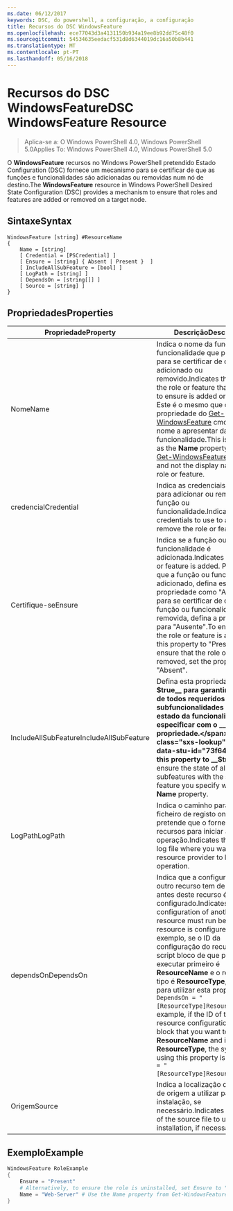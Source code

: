 ```yaml
---
ms.date: 06/12/2017
keywords: DSC, do powershell, a configuração, a configuração
title: Recursos do DSC WindowsFeature
ms.openlocfilehash: ece77043d3a4131150b934a19ee8b92dd75c48f0
ms.sourcegitcommit: 54534635eedacf531d8d6344019dc16a50b8b441
ms.translationtype: MT
ms.contentlocale: pt-PT
ms.lasthandoff: 05/16/2018
---
```

# <a name="dsc-windowsfeature-resource"></a><span data-ttu-id="73f64-103">Recursos do DSC WindowsFeature</span><span class="sxs-lookup"><span data-stu-id="73f64-103">DSC WindowsFeature Resource</span></span>

> <span data-ttu-id="73f64-104">Aplica-se a: O Windows PowerShell 4.0, Windows PowerShell 5.0</span><span class="sxs-lookup"><span data-stu-id="73f64-104">Applies To: Windows PowerShell 4.0, Windows PowerShell 5.0</span></span>

<span data-ttu-id="73f64-105">O **WindowsFeature** recursos no Windows PowerShell pretendido Estado Configuration (DSC) fornece um mecanismo para se certificar de que as funções e funcionalidades são adicionadas ou removidas num nó de destino.</span><span class="sxs-lookup"><span data-stu-id="73f64-105">The **WindowsFeature** resource in Windows PowerShell Desired State Configuration (DSC) provides a mechanism to ensure that roles and features are added or removed on a target node.</span></span>

## <a name="syntax"></a><span data-ttu-id="73f64-106">Sintaxe</span><span class="sxs-lookup"><span data-stu-id="73f64-106">Syntax</span></span>

```
WindowsFeature [string] #ResourceName
{
    Name = [string]
    [ Credential = [PSCredential] ]
    [ Ensure = [string] { Absent | Present }  ]
    [ IncludeAllSubFeature = [bool] ]
    [ LogPath = [string] ]
    [ DependsOn = [string[]] ]
    [ Source = [string] ]
}
```

## <a name="properties"></a><span data-ttu-id="73f64-107">Propriedades</span><span class="sxs-lookup"><span data-stu-id="73f64-107">Properties</span></span>

|  <span data-ttu-id="73f64-108">Propriedade</span><span class="sxs-lookup"><span data-stu-id="73f64-108">Property</span></span>  |  <span data-ttu-id="73f64-109">Descrição</span><span class="sxs-lookup"><span data-stu-id="73f64-109">Description</span></span>   |
|---|---|
| <span data-ttu-id="73f64-110">Nome</span><span class="sxs-lookup"><span data-stu-id="73f64-110">Name</span></span>| <span data-ttu-id="73f64-111">Indica o nome da função ou funcionalidade que pretende para se certificar de que é adicionado ou removido.</span><span class="sxs-lookup"><span data-stu-id="73f64-111">Indicates the name of the role or feature that you want to ensure is added or removed.</span></span> <span data-ttu-id="73f64-112">Este é o mesmo que o __nome__ propriedade do [Get-WindowsFeature](/powershell/module/servermanager/Get-WindowsFeature) cmdlet e não o nome a apresentar da função ou funcionalidade.</span><span class="sxs-lookup"><span data-stu-id="73f64-112">This is the same as the __Name__ property from the [Get-WindowsFeature](/powershell/module/servermanager/Get-WindowsFeature) cmdlet, and not the display name of the role or feature.</span></span>|
| <span data-ttu-id="73f64-113">credencial</span><span class="sxs-lookup"><span data-stu-id="73f64-113">Credential</span></span>| <span data-ttu-id="73f64-114">Indica as credenciais a utilizar para adicionar ou remover a função ou funcionalidade.</span><span class="sxs-lookup"><span data-stu-id="73f64-114">Indicates the credentials to use to add or remove the role or feature.</span></span>|
| <span data-ttu-id="73f64-115">Certifique-se</span><span class="sxs-lookup"><span data-stu-id="73f64-115">Ensure</span></span>| <span data-ttu-id="73f64-116">Indica se a função ou funcionalidade é adicionada.</span><span class="sxs-lookup"><span data-stu-id="73f64-116">Indicates if the role or feature is added.</span></span> <span data-ttu-id="73f64-117">Para garantir que a função ou funcionalidade adicionado, defina esta propriedade como "Apresente" para se certificar de que a função ou funcionalidade for removida, defina a propriedade para "Ausente".</span><span class="sxs-lookup"><span data-stu-id="73f64-117">To ensure that the role or feature is added, set this property to "Present" To ensure that the role or feature is removed, set the property to "Absent".</span></span>|
| <span data-ttu-id="73f64-118">IncludeAllSubFeature</span><span class="sxs-lookup"><span data-stu-id="73f64-118">IncludeAllSubFeature</span></span>| <span data-ttu-id="73f64-119">Defina esta propriedade como __$true__ para garantir o estado de todos requeridos subfuncionalidades com o estado da funcionalidade especificar com o __nome__ propriedade.</span><span class="sxs-lookup"><span data-stu-id="73f64-119">Set this property to __$true__ to ensure the state of all required subfeatures with the state of the feature you specify with the __Name__ property.</span></span>|
| <span data-ttu-id="73f64-120">LogPath</span><span class="sxs-lookup"><span data-stu-id="73f64-120">LogPath</span></span>| <span data-ttu-id="73f64-121">Indica o caminho para um ficheiro de registo onde pretende que o fornecedor de recursos para iniciar a operação.</span><span class="sxs-lookup"><span data-stu-id="73f64-121">Indicates the path to a log file where you want the resource provider to log the operation.</span></span>|
| <span data-ttu-id="73f64-122">dependsOn</span><span class="sxs-lookup"><span data-stu-id="73f64-122">DependsOn</span></span>| <span data-ttu-id="73f64-123">Indica que a configuração de outro recurso tem de executar antes deste recurso é configurado.</span><span class="sxs-lookup"><span data-stu-id="73f64-123">Indicates that the configuration of another resource must run before this resource is configured.</span></span> <span data-ttu-id="73f64-124">Por exemplo, se o ID da configuração do recurso de script bloco de que pretende executar primeiro é __ResourceName__ e o respetivo tipo é __ResourceType__, a sintaxe para utilizar esta propriedade é `DependsOn = "[ResourceType]ResourceName"`.</span><span class="sxs-lookup"><span data-stu-id="73f64-124">For example, if the ID of the resource configuration script block that you want to run first is __ResourceName__ and its type is __ResourceType__, the syntax for using this property is `DependsOn = "[ResourceType]ResourceName"`.</span></span>|
| <span data-ttu-id="73f64-125">Origem</span><span class="sxs-lookup"><span data-stu-id="73f64-125">Source</span></span>| <span data-ttu-id="73f64-126">Indica a localização do ficheiro de origem a utilizar para instalação, se necessário.</span><span class="sxs-lookup"><span data-stu-id="73f64-126">Indicates the location of the source file to use for installation, if necessary.</span></span>|

## <a name="example"></a><span data-ttu-id="73f64-127">Exemplo</span><span class="sxs-lookup"><span data-stu-id="73f64-127">Example</span></span>
```powershell
WindowsFeature RoleExample
{
    Ensure = "Present"
    # Alternatively, to ensure the role is uninstalled, set Ensure to "Absent"
    Name = "Web-Server" # Use the Name property from Get-WindowsFeature
}
```